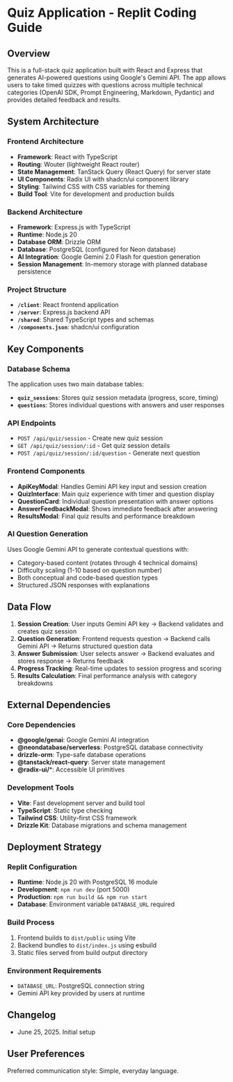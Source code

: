 # Quiz Application - Replit Coding Guide

## Overview

This is a full-stack quiz application built with React and Express that generates AI-powered questions using Google's Gemini API. The app allows users to take timed quizzes with questions across multiple technical categories (OpenAI SDK, Prompt Engineering, Markdown, Pydantic) and provides detailed feedback and results.

## System Architecture

### Frontend Architecture
- **Framework**: React with TypeScript
- **Routing**: Wouter (lightweight React router)
- **State Management**: TanStack Query (React Query) for server state
- **UI Components**: Radix UI with shadcn/ui component library
- **Styling**: Tailwind CSS with CSS variables for theming
- **Build Tool**: Vite for development and production builds

### Backend Architecture
- **Framework**: Express.js with TypeScript
- **Runtime**: Node.js 20
- **Database ORM**: Drizzle ORM
- **Database**: PostgreSQL (configured for Neon database)
- **AI Integration**: Google Gemini 2.0 Flash for question generation
- **Session Management**: In-memory storage with planned database persistence

### Project Structure
- **`/client`**: React frontend application
- **`/server`**: Express.js backend API
- **`/shared`**: Shared TypeScript types and schemas
- **`/components.json`**: shadcn/ui configuration

## Key Components

### Database Schema
The application uses two main database tables:
- **`quiz_sessions`**: Stores quiz session metadata (progress, score, timing)
- **`questions`**: Stores individual questions with answers and user responses

### API Endpoints
- `POST /api/quiz/session` - Create new quiz session
- `GET /api/quiz/session/:id` - Get quiz session details
- `POST /api/quiz/session/:id/question` - Generate next question

### Frontend Components
- **ApiKeyModal**: Handles Gemini API key input and session creation
- **QuizInterface**: Main quiz experience with timer and question display
- **QuestionCard**: Individual question presentation with answer options
- **AnswerFeedbackModal**: Shows immediate feedback after answering
- **ResultsModal**: Final quiz results and performance breakdown

### AI Question Generation
Uses Google Gemini API to generate contextual questions with:
- Category-based content (rotates through 4 technical domains)
- Difficulty scaling (1-10 based on question number)
- Both conceptual and code-based question types
- Structured JSON responses with explanations

## Data Flow

1. **Session Creation**: User inputs Gemini API key → Backend validates and creates quiz session
2. **Question Generation**: Frontend requests question → Backend calls Gemini API → Returns structured question data
3. **Answer Submission**: User selects answer → Backend evaluates and stores response → Returns feedback
4. **Progress Tracking**: Real-time updates to session progress and scoring
5. **Results Calculation**: Final performance analysis with category breakdowns

## External Dependencies

### Core Dependencies
- **@google/genai**: Google Gemini AI integration
- **@neondatabase/serverless**: PostgreSQL database connectivity
- **drizzle-orm**: Type-safe database operations
- **@tanstack/react-query**: Server state management
- **@radix-ui/***: Accessible UI primitives

### Development Tools
- **Vite**: Fast development server and build tool
- **TypeScript**: Static type checking
- **Tailwind CSS**: Utility-first CSS framework
- **Drizzle Kit**: Database migrations and schema management

## Deployment Strategy

### Replit Configuration
- **Runtime**: Node.js 20 with PostgreSQL 16 module
- **Development**: `npm run dev` (port 5000)
- **Production**: `npm run build && npm run start`
- **Database**: Environment variable `DATABASE_URL` required

### Build Process
1. Frontend builds to `dist/public` using Vite
2. Backend bundles to `dist/index.js` using esbuild
3. Static files served from build output directory

### Environment Requirements
- `DATABASE_URL`: PostgreSQL connection string
- Gemini API key provided by users at runtime

## Changelog
- June 25, 2025. Initial setup

## User Preferences

Preferred communication style: Simple, everyday language.